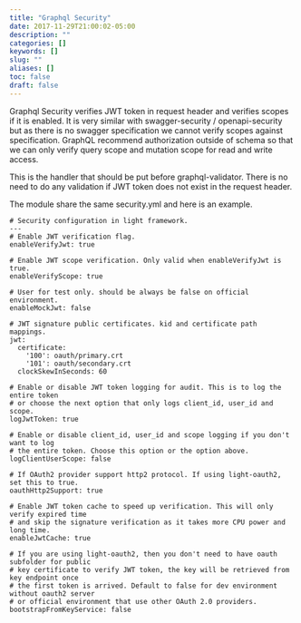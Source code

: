 ```yaml
---
title: "Graphql Security"
date: 2017-11-29T21:00:02-05:00
description: ""
categories: []
keywords: []
slug: ""
aliases: []
toc: false
draft: false
---
```


Graphql Security verifies JWT token in request header and verifies scopes if it is enabled.
It is very similar with swagger-security / openapi-security but as there is no swagger 
specification we cannot verify scopes against specification. GraphQL recommend authorization 
outside of schema so that we can only verify query scope and mutation scope for read and write 
access.



This is the handler that should be put before graphql-validator. There is no need to do any 
validation if JWT token does not exist in the request header.

The module share the same security.yml and here is an example.

```
# Security configuration in light framework.
---
# Enable JWT verification flag.
enableVerifyJwt: true

# Enable JWT scope verification. Only valid when enableVerifyJwt is true.
enableVerifyScope: true

# User for test only. should be always be false on official environment.
enableMockJwt: false

# JWT signature public certificates. kid and certificate path mappings.
jwt:
  certificate:
    '100': oauth/primary.crt
    '101': oauth/secondary.crt
  clockSkewInSeconds: 60

# Enable or disable JWT token logging for audit. This is to log the entire token
# or choose the next option that only logs client_id, user_id and scope.
logJwtToken: true

# Enable or disable client_id, user_id and scope logging if you don't want to log
# the entire token. Choose this option or the option above.
logClientUserScope: false

# If OAuth2 provider support http2 protocol. If using light-oauth2, set this to true.
oauthHttp2Support: true

# Enable JWT token cache to speed up verification. This will only verify expired time
# and skip the signature verification as it takes more CPU power and long time.
enableJwtCache: true

# If you are using light-oauth2, then you don't need to have oauth subfolder for public
# key certificate to verify JWT token, the key will be retrieved from key endpoint once
# the first token is arrived. Default to false for dev environment without oauth2 server
# or official environment that use other OAuth 2.0 providers.
bootstrapFromKeyService: false
```